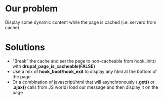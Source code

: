 Our problem
===========
Display some dynamic content while the page is cached (i.e. serverd from cache)


Solutions
===========
- "Break" the cache and set the page to non-cacheable from hook_init() with **drupal_page_is_cacheable(FALSE)**
- Use a mix of **hook_boot/hook_exit** to display any html at the bottom of the page
- Or a combination of javascript/html that will asynchronously (**.get()** or **.ajax()** calls from JS world)
  load our message and then display it on the page